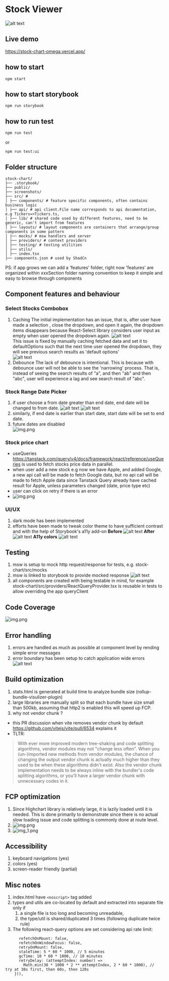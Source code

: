 # Stock Viewer

![alt text](screenshots/image-15.png)

## Live demo

https://stock-chart-omega.vercel.app/

## how to start

```
npm start
```

## how to start storybook

```
npm run storybook
```

## how to run test

```
npm run test
```

or

```
npm run test:ui
```

## Folder structure

```
stock-chart/
├── .storybook/
├── public/
├── screenshots/
├── src/ #
│ ├── components/ # feature specific components, often contains business logic
│ ├── api/ # api client.File name corresponds to api documentation, e.g Tickers=>Tickers.ts,
│ ├── lib/ # shared code used by different features, need to be generic, can't import from features
│ ├── layouts/ # layout components are containers that arrange/group components in some pattern
│ ├── mocks/ # msw handlers and server
│ ├── providers/ # context providers
│ ├── testing/ # testing utilities
│ ├── utils/
│ ├── index.tsx
├── components.json # used by ShadCn
```

PS: if app grows we can add a 'features' folder, right now 'features' are organized within xxxSection folder naming convention to keep it simple and easy to browse through components

## Component features and behaviour

### Select Stocks Combobox

1. Caching
   The initial implementation has an issue, that is, after user have made a selection , close the dropdown, and open it again, the dropdown items disappears because React-Select library considers user input as empty when user opened the dropdown again.
   ![alt text](screenshots/image.png)  
   This issue is fixed by manually caching fetched data and set it to defaultOptions such that the next time user opened the dropdown, they will see previous search results as 'default options'  
   ![alt text](screenshots/image3.png)
2. Debounce
   The lack of debounce is intentional. This is because with debounce user will not be able to see the 'narrowing' process. That is, instead of seeing the search results of "a", and then "ab" and then "abc", user will experience a lag and see search result of "abc".

### Stock Range Date Picker

1. if user choose a from date greater than end date, end date will be changed to from date.
   ![alt text](screenshots/image1.png)
   ![alt text](screenshots/image5.png)
2. similarly, if end date is earlier than start date, start date will be set to end date.
3. future dates are disabled  
   ![img.png](screenshots/img11.png)

### Stock price chart

- useQueries https://tanstack.com/query/v4/docs/framework/react/reference/useQueries is used to fetch stocks price data in parallel.
- when user add a new stock e.g now we have Apple, and added Google, a new api call will be made to fetch Google data, but no api call will be made to fetch Apple data since Tanstack Query already have cached result for Apple, unless parameters changed (date, price type etc)
- user can click on retry if there is an error
- ![img.png](screenshots/img.png)

### UI/UX

1. dark mode has been implemented
2. efforts have been made to tweak color theme to have sufficient contrast and with the help of Storybook's a11y add-on
   **Before**
   ![alt text](screenshots/image7.png)
   **After**
   ![alt text](screenshots/image8.png)
   **A11y colors**
   ![alt text](screenshots/image10.png)

## Testing

1. msw is setup to mock http request/response for tests, e.g. stock-chart/src/mocks
2. msw is linked to storybook to provide mocked response
   ![alt text](screenshots/image6.png)
3. all components are created with being testable in mind, for example stock-chart/src/providers/ReactQueryProvider.tsx is reusable in tests to allow overriding the app queryClient

## Code Coverage

![img.png](screenshots/img13.png)

## Error handling

1. errors are handled as much as possible at component level by rending simple error messages
2. error boundary has been setup to catch application wide errors
   ![alt text](screenshots/image9.png)

## Build optimization

1. stats.html is generated at build time to analyze bundle size (rollup-bundle-visulizer-plugin)
2. large libraries are manually split so that each bundle have size small than 500kb, assuming that http2 is enabled this will speed up FCP.
3. why not vendor chunk ?

- this PR discussion when vite removes vendor chunk by default https://github.com/vitejs/vite/pull/6534 explains it
- TLTR:

> With ever more improved modern tree-shaking and code splitting algorithms, vendor modules may not "change less often". When you (un-)imported new methods from vendor modules, the chance of changing the output vendor chunk is actually much higher than they used to be when these algorithms didn't exist.
> Also the vendor chunk implementation needs to be always inline with the bundler's code splitting algorithms, or you'll have a larger vendor chunk with unnecessary codes in it.

## FCP optimization

1. Since Highchart library is relatively large, it is lazily loaded until it is needed. This is done primarily to demonstrate since there is no actual slow loading issue and code splitting is commonly done at route level.
2. ![img.png](screenshots/img12.png)
3. ![img_1.png](screenshots/img_1.png)

## Accessibility

1. keyboard navigations (yes)
2. colors (yes)
3. screen-reader friendly (partial)

## Misc notes

1. index.html have `<noscript>` tag added
2. types and utils are co-located by default and extracted into separate file only if
   1. a single file is too long and becoming unreadable,
   2. the type/util is shared/duplicated 3 times (following duplicate twice rule)
3. The following react-query options are set considering api rate limit:

```
      refetchOnMount: false,
      refetchOnWindowFocus: false,
      retryOnMount: false,
      staleTime: 5 * 60 * 1000, // 5 minutes
      gcTime: 10 * 60 * 1000, // 10 minutes
      retryDelay: (attemptIndex: number) =>
        Math.min(30 * 1000 * 2 ** attemptIndex, 2 * 60 * 1000), //  try at 30s first, then 60s, then 120s
    })),
```
